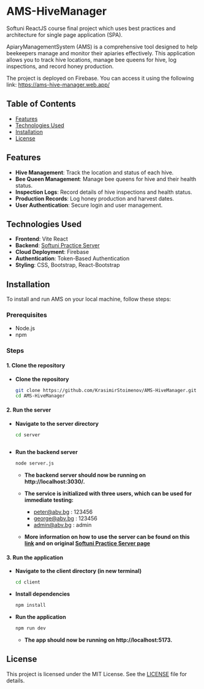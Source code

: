 # AMS-HiveManager

Softuni ReactJS course final project which uses best practices and architecture for single page application (SPA).

ApiaryManagementSystem (AMS) is a comprehensive tool designed to help beekeepers manage and monitor their apiaries effectively. This application allows you to track hive locations, manage bee queens for hive, log inspections, and record honey production.

The project is deployed on Firebase. You can access it using the following link: https://ams-hive-manager.web.app/

## Table of Contents

- [Features](#features)
- [Technologies Used](#technologies-used)
- [Installation](#installation)
- [License](#license)
  
## Features

- **Hive Management**: Track the location and status of each hive.
- **Bee Queen Management**: Manage bee queens for hive and their health status.
- **Inspection Logs**: Record details of hive inspections and health status.
- **Production Records**: Log honey production and harvest dates.
- **User Authentication**: Secure login and user management.

## Technologies Used
- **Frontend**: Vite React
- **Backend**: [Softuni Practice Server](https://github.com/softuni-practice-server/softuni-practice-server)
- **Cloud Deployment**: Firebase
- **Authentication**: Token-Based Authentication
- **Styling**: CSS, Bootstrap, React-Bootstrap
  
## Installation

To install and run AMS on your local machine, follow these steps:

### Prerequisites

- Node.js
- npm

### Steps
 #### 1. Clone the repository
  - **Clone the repository**
     ```bash
     git clone https://github.com/KrasimirStoimenov/AMS-HiveManager.git
     cd AMS-HiveManager
 #### 2. Run the server
  - **Navigate to the server directory**
     ```bash
     cd server
   
  - **Run the backend server**
     ```bash
     node server.js
      ```
      - **The backend server should now be running on http://localhost:3030/.**
      - **The service is initialized with three users, which can be used for immediate testing:**
        - peter@abv.bg : 123456
        - george@abv.bg : 123456
        - admin@abv.bg : admin

      - **More information on how to use the server can be found on this [link](https://github.com/KrasimirStoimenov/AMS-HiveManager/tree/main/server#readme) and on original [Softuni Practice Server page](https://github.com/softuni-practice-server/softuni-practice-server)**

 #### 3. Run the application
  - **Navigate to the client directory (in new terminal)**
     ```bash
     cd client

  - **Install dependencies**
     ```bash
     npm install

  - **Run the application**
     ```bash
     npm run dev
     ```
      - **The app should now be running on http://localhost:5173.**

## License
This project is licensed under the MIT License. See the [LICENSE](https://github.com/KrasimirStoimenov/AMS-HiveManager/blob/main/client/LICENSE) file for details.
